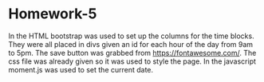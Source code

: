 # Homework-5
In the HTML bootstrap was used to set up the columns for the time blocks. They were all placed in divs given 
an id for each hour of the day from 9am to 5pm. The save button was grabbed from https://fontawesome.com/. The css file was 
already given so it was used to style the page. In the javascript moment.js was used to set the current date.
